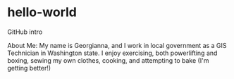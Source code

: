# hello-world
GitHub intro

About Me:
My name is Georgianna, and I work in local government as a GIS Technician in Washington state. I enjoy exercising, both powerlifting and boxing, sewing my own clothes, cooking, and attempting to bake (I'm getting better!)
